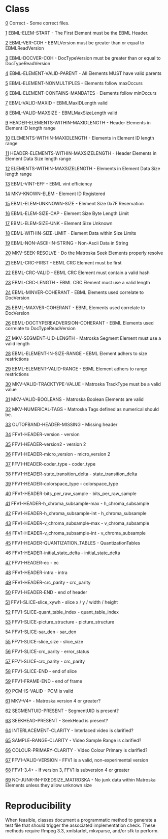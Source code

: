 # Class
[0](0.md) Correct - Some correct files.

[1](1.md) EBML-ELEM-START - The First Element must be the EBML Header.

[2](2.md) EBML-VER-COH - EBMLVersion must be greater than or equal to EBMLReadVersion

[3](3.md) EBML-DOCVER-COH - DocTypeVersion must be greater than or equal to DocTypeReadVersion

[4](4.md) EBML-ELEMENT-VALID-PARENT - All Elements MUST have valid parents

[5](5.md) EBML-ELEMENT-NONMULTIPLES - Elements follow maxOccurs

[6](6.md) EBML-ELEMENT-CONTAINS-MANDATES - Elements follow minOccurs

[7](7.md) EBML-VALID-MAXID - EBMLMaxIDLength valid

[8](8.md) EBML-VALID-MAXSIZE - EBMLMaxSizeLength valid

[9](9.md) HEADER-ELEMENTS-WITHIN-MAXIDLENGTH - Header Elements in Element ID length range

[10](10.md) ELEMENTS-WITHIN-MAXIDLENGTH - Elements in Element ID length range

[11](11.md) HEADER-ELEMENTS-WITHIN-MAXSIZELENGTH - Header Elements in Element Data Size length range

[12](12.md) ELEMENTS-WITHIN-MAXSIZELENGTH - Elements in Element Data Size length range

[13](13.md) EBML-VINT-EFF - EBML vint efficiency

[14](14.md) MKV-KNOWN-ELEM - Element ID Registered

[15](15.md) EBML-ELEM-UNKNOWN-SIZE - Element Size 0x7F Reservation

[16](16.md) EBML-ELEM-SIZE-CAP - Element Size Byte Length Limit

[17](17.md) EBML-ELEM-SIZE-UNK - Element Size Unknown

[18](18.md) EBML-WITHIN-SIZE-LIMIT - Element Data within Size Limits

[19](19.md) EBML-NON-ASCII-IN-STRING - Non-Ascii Data in String

[20](20.md) MKV-SEEK-RESOLVE - Do the Matroska Seek Elements properly resolve

[21](21.md) EBML-CRC-FIRST - EBML CRC Element must be first

[22](22.md) EBML-CRC-VALID - EBML CRC Element must contain a valid hash

[23](23.md) EBML-CRC-LENGTH - EBML CRC Element must use a valid length

[24](24.md) EBML-MINVER-COHERANT - EBML Elements used correlate to DocVersion

[25](25.md) EBML-MAXVER-COHERANT - EBML Elements used correlate to DocVersion

[26](26.md) EBML-DOCTYPEREADVERSION-COHERANT - EBML Elements used correlate to DocTypeReadVersion

[27](27.md) MKV-SEGMENT-UID-LENGTH - Matroska Segment Element must use a valid length

[28](28.md) EBML-ELEMENT-IN-SIZE-RANGE - EBML Element adhers to size restrictions

[29](29.md) EBML-ELEMENT-VALID-RANGE - EBML Element adhers to range restrictions

[30](30.md) MKV-VALID-TRACKTYPE-VALUE - Matroska TrackType must be a valid value

[31](31.md) MKV-VALID-BOOLEANS - Matroska Boolean Elements are valid

[32](32.md) MKV-NUMERICAL-TAGS - Matroska Tags defined as numerical should be.

[33](33.md) OUTOFBAND-HEADER-MISSING - Missing header

[34](34.md) FFV1-HEADER-version - version

[35](35.md) FFV1-HEADER-version2 - version 2

[36](36.md) FFV1-HEADER-micro_version - micro_version 2

[37](37.md) FFV1-HEADER-coder_type - coder_type

[38](38.md) FFV1-HEADER-state_transition_delta - state_transition_delta

[39](39.md) FFV1-HEADER-colorspace_type - colorspace_type

[40](40.md) FFV1-HEADER-bits_per_raw_sample - bits_per_raw_sample

[41](41.md) FFV1-HEADER-h_chroma_subsample-max - h_chroma_subsample

[42](42.md) FFV1-HEADER-h_chroma_subsample-int - h_chroma_subsample

[43](43.md) FFV1-HEADER-v_chroma_subsample-max - v_chroma_subsample

[44](44.md) FFV1-HEADER-v_chroma_subsample-int - v_chroma_subsample

[45](45.md) FFV1-HEADER-QUANTIZATION_TABLES - QuantizationTables

[46](46.md) FFV1-HEADER-initial_state_delta - initial_state_delta

[47](47.md) FFV1-HEADER-ec - ec

[48](48.md) FFV1-HEADER-intra - intra

[49](49.md) FFV1-HEADER-crc_parity - crc_parity

[50](50.md) FFV1-HEADER-END - end of header

[51](51.md) FFV1-SLICE-slice_xywh - slice x / y / width / height

[52](52.md) FFV1-SLICE-quant_table_index - quant_table_index

[53](53.md) FFV1-SLICE-picture_structure - picture_structure

[54](54.md) FFV1-SLICE-sar_den - sar_den

[55](55.md) FFV1-SLICE-slice_size - slice_size

[56](56.md) FFV1-SLICE-crc_parity - error_status

[57](57.md) FFV1-SLICE-crc_parity - crc_parity

[58](58.md) FFV1-SLICE-END - end of slice

[59](59.md) FFV1-FRAME-END - end of frame

[60](60.md) PCM-IS-VALID - PCM is valid

[61](61.md) MKV-V4+ - Matroska version 4 or greater?

[62](62.md) SEGMENTUID-PRESENT - SegmentUID is present?

[63](63.md) SEEKHEAD-PRESENT - SeekHead is present?

[64](64.md) INTERLACEMENT-CLARITY - Interlaced video is clarified?

[65](65.md) SAMPLE-RANGE-CLARITY - Video Sample Range is clarified?

[66](66.md) COLOUR-PRIMARY-CLARITY - Video Colour Primary is clarified?

[67](67.md) FFV1-VALID-VERSION - FFV1 is a valid, non-experimental version

[68](68.md) FFV1-3.4+ - If version 3, FFV1 is subversion 4 or greater

[69](69.md) NO-JUNK-IN-FIXEDSIZE_MATROSKA - No junk data within Matroska Elements unless they allow unknown size

# Reproducibility

When feasible, classes document a programmatic method to generate a test file that should trigger the associated implementation check. These methods require ffmpeg 3.3, xmlstarlet, mkvparse, and/or sfk to perform.

